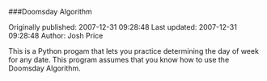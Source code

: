 ###Doomsday Algorithm

Originally published: 2007-12-31 09:28:48
Last updated: 2007-12-31 09:28:48
Author: Josh Price

This is a Python progam that lets you practice determining the day of week for any date.  This program assumes that you know how to use the Doomsday Algorithm.
